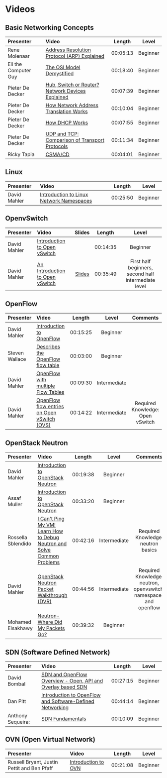 # Videos


## Basic Networking Concepts

Presenter | Video | Length | Level
:------ |:------|:------:|:--------:
Rene Molenaar | [Address Resolution Protocol (ARP) Explained](https://www.youtube.com/watch?v=xTOyZ6TWQdM) | 00:05:13 | Beginner |
Eli the Computer Guy | [The OSI Model Demystified](https://www.youtube.com/watch?v=HEEnLZV2wGI) | 00:18:40 | Beginner |
Pieter De Decker | [Hub, Switch or Router? Network Devices Explained](https://www.youtube.com/watch?v=Ofjsh_E4HFY) | 00:07:39 | Beginner |
Pieter De Decker | [How Network Address Translation Works](https://www.youtube.com/watch?v=QBqPzHEDzvo) | 00:10:04 | Beginner |
Pieter De Decker | [How DHCP Works](https://www.youtube.com/watch?v=RUZohsAxPxQ) | 00:07:55 | Beginner |
Pieter De Decker | [UDP and TCP: Comparison of Transport Protocols](https://www.youtube.com/watch?v=Vdc8TCESIg8) | 00:11:34 | Beginner |
Ricky Tapia | [CSMA/CD](https://www.youtube.com/watch?v=IAKncL67Pp4) | 00:04:01 | Beginner |


## Linux

Presenter | Video | Length | Level
:------ |:------|:------:|:--------:
David Mahler | [Introduction to Linux Network Namespaces](https://www.youtube.com/watch?v=_WgUwUf1d34) | 00:25:50 | Beginner |


## OpenvSwitch

Presenter | Video | Slides | Length | Level
:------ |:------|:------:|:--------:|:--------:
David Mahler | [Introduction to Open vSwitch](https://www.youtube.com/watch?v=rYW7kQRyUvA) | | 00:14:35 | Beginner |
David Mahler | [An Introduction to Open vSwitch](https://www.youtube.com/watch?v=_PCRNUB7oNw) | [Slides](http://openvswitch.org/slides/openvswitch.en-2.pdf)| 00:35:49 | First half beginners, second half intermediate level |


## OpenFlow

Presenter | Video | Length | Level | Comments
:------ |:------|:------:|:--------:|:--------:
David Mahler | [Introduction to OpenFlow](https://www.youtube.com/watch?v=l25Ukkmk6Sk) | 00:15:25 | Beginner | |
Steven Wallace | [Describes the OpenFlow flow table](https://www.youtube.com/watch?v=-xLQHld3fPI) | 00:03:00 | Beginner | |
David Mahler | [OpenFlow with multiple Flow Tables](https://www.youtube.com/watch?v=TD5wmoD7XOE) | 00:09:30 | Intermediate | |
David Mahler | [OpenFlow flow entries on Open vSwitch (OVS)](https://www.youtube.com/watch?v=FyV4MoQ3T0I) | 00:14:22 | Intermediate | Required Knowledge: Open vSwitch |


## OpenStack Neutron

Presenter | Video | Length | Level | Comments
:------ |:------|:------:|:--------:|:--------:
David Mahler | [Introduction to OpenStack Neutron](https://www.youtube.com/watch?v=yqFpyubsYfE) | 00:19:38 | Beginner | |
Assaf Muller | [Introduction to OpenStack Neutron](https://www.youtube.com/watch?v=IGGgVuZe7UA) | 00:33:20 | Beginner | |
Rossella Sblendido | [I Can't Ping My VM! Learn How to Debug Neutron and Solve Common Problems](https://www.youtube.com/watch?v=aNA8Pvewu2M) | 00:42:16 | Intermediate | Required Knowledge: neutron basics |
David Mahler | [OpenStack Neutron Packet Walkthrough (DVR)](https://www.youtube.com/watch?v=7IXEtUEZslg) | 00:44:56 | Intermediate | Required Knowledge: neutron, openvswitch, namespaces and openflow |
Mohamed Elsakhawy | [Neutron- Where Did My Packets Go?](https://www.youtube.com/watch?v=uKgMp5c6R-4) | 00:39:32 | Beginner | |


## SDN (Software Defined Network)

Presenter | Video | Length | Level
:------ |:------|:------:|:--------:
David Bombal | [SDN and OpenFlow Overview - Open, API and Overlay based SDN](https://www.youtube.com/watch?v=l-DcbQhFAQs) | 00:27:15 | Beginner |
Dan Pitt | [Introduction to OpenFlow and Software-Defined Networking](https://www.youtube.com/watch?v=5-pLO4MZU3o) | 00:44:14 | Beginner |
Anthony Sequeira: | [SDN Fundamentals](https://www.youtube.com/watch?v=Np4p1CDIuzc) | 00:10:09 | Beginner |


## OVN (Open Virtual Network)

Presenter | Video | Length | Level
:------ |:------|:------:|:--------:
Russell Bryant, Justin Pettit and Ben Pfaff | [Introduction to OVN](https://www.youtube.com/watch?v=v1xkJjnuzhk) | 00:21:08 | Beginner |
